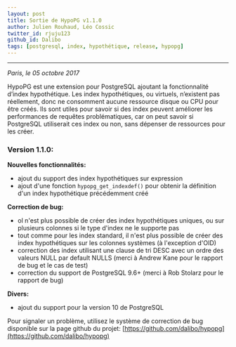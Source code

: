 ```yaml
---
layout: post
title: Sortie de HypoPG v1.1.0
author: Julien Rouhaud, Léo Cossic
twitter_id: rjuju123
github_id: Dalibo
tags: [postgresql, index, hypothétique, release, hypopg]
---
```


---
*Paris, le 05 octobre 2017*

HypoPG est une extension pour PostgreSQL ajoutant la fonctionnalité d’index
hypothétique. Les index hypothétiques, ou virtuels, n’existent pas réellement,
donc ne consomment aucune ressource disque ou CPU pour être créés. Ils sont
utiles pour savoir si des index peuvent améliorer les performances de requêtes
problématiques, car on peut savoir si PostgreSQL utiliserait ces index ou non,
sans dépenser de ressources pour les créer.

<!--MORE-->

### Version 1.1.0:

**Nouvelles fonctionnalités:**

   * ajout du support des index hypothétiques sur expression
   * ajout d'une fonction `hypopg_get_indexdef()` pour obtenir la définition
     d'un index hypothétique précédemment créé

**Correction de bug:**

   * ol n'est plus possible de créer des index hypothétiques uniques, ou sur
     plusieurs colonnes si le type d'index ne le supporte pas
   * tout comme pour les index standard, il n'est plus possible de créer des
     index hypothétiques sur les colonnes systèmes (à l'exception d'OID)
   * correction des index utilisant une clause de tri DESC avec un ordre des
     valeurs NULL par default NULLS (merci à Andrew Kane pour le rapport de bug
     et le cas de test)
   * correction du support de PostgreSQL 9.6+ (merci à Rob Stolarz pour le
     rapport de bug)

**Divers:**

   * ajout du support pour la version 10 de PostgreSQL



Pour signaler un problème, utilisez le système de correction de bug disponible
sur la page github du projet:
[https://github.com/dalibo/hypopg](https://github.com/dalibo/hypopg)
